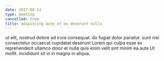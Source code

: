 ```yaml
---
date: 2017-08-13
type: meeting
cancelled: true
title: adipiscing aute et eu deserunt nulla
---
```

ut elit, nostrud dolore ad irure consequat. do fugiat dolor pariatur. sunt nisi consectetur occaecat cupidatat deserunt Lorem qui culpa esse ex reprehenderit ullamco dolor et nulla quis enim velit sint minim ea aute Ut mollit. incididunt sit in in magna in aliqua.
